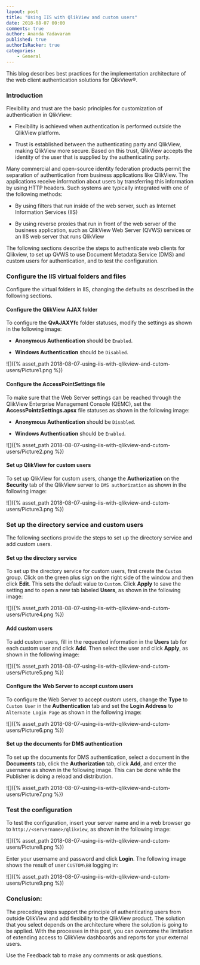```yaml
---
layout: post
title: "Using IIS with QlikView and custom users"
date: 2018-08-07 00:00
comments: true
author: Ananda Yadavaram
published: true
authorIsRacker: true
categories:
    - General
---
```


This blog describes best practices for the implementation architecture
of the web client authentication solutions for QlikView&reg;.

<!-- more -->

### Introduction

Flexibility and trust are the basic principles for customization of authentication
in QlikView:

- Flexibility is achieved when authentication is performed outside the QlikView
platform.

- Trust is established between the authenticating party and QlikView, making
QlikView more secure. Based on this trust, QlikView accepts the identity of the
user that is supplied by the authenticating party.

Many commercial and open-source identity federation products permit the
separation of authentication from business applications like QlikView. The
applications receive information about users by transferring this information
by using HTTP headers. Such systems are typically integrated with
one of the following methods:

- By using filters that run inside of the web server, such as Internet Information
Services (IIS)

- By using reverse proxies that run in front of the web server
of the business application, such as QlikView Web Server (QVWS) services or
an IIS web server that runs QlikView

The following sections describe the steps to authenticate web clients for
Qlikview, to set up QVWS to use Document Metadata Service (DMS) and custom
users for authentication, and to test the configuration.

### Configure the IIS virtual folders and files

Configure the virtual folders in IIS, changing the defaults as described in the
following sections.

#### Configure the QlikView AJAX folder

To configure the **QvAJAXYfc** folder statuses, modify the settings as shown in
the following image:

- **Anonymous Authentication** should be ``Enabled``.

- **Windows Authentication** should be ``Disabled``.

![]({% asset_path 2018-08-07-using-iis-with-qlikview-and-cutom-users/Picture1.png %})

#### Configure the AccessPointSettings file

To make sure that the Web Server settings can be reached through the QlikView
Enterprise Management Console (QEMC), set the **AccessPointzSettings.apsx** file
statuses as shown in the following image:

- **Anonymous Authentication** should be ``Disabled``.

- **Windows Authentication** should be ``Enabled``.

![]({% asset_path 2018-08-07-using-iis-with-qlikview-and-cutom-users/Picture2.png %})

#### Set up QlikView for custom users

To set up QlikView for custom users, change the **Authorization** on the
**Security** tab of the QlikView server to ``DMS authorization`` as shown in
the following image:

![]({% asset_path 2018-08-07-using-iis-with-qlikview-and-cutom-users/Picture3.png %})

### Set up the directory service and custom users

The following sections provide the steps to set up the directory
service and add custom users.

#### Set up the directory service

To set up the directory service for custom users, first create the ``Custom``
group. Click on the green plus sign on the right side of the window and then
click **Edit**. This sets the default value to ``Custom``. Click **Apply** to
save the setting and to open a new tab labeled **Users**, as shown in the
following image:

![]({% asset_path 2018-08-07-using-iis-with-qlikview-and-cutom-users/Picture4.png %})

#### Add custom users

To add custom users, fill in the requested information in the **Users** tab for each custom user and
click **Add**.  Then select the user and click **Apply**, as shown in the
following image:

![]({% asset_path 2018-08-07-using-iis-with-qlikview-and-cutom-users/Picture5.png %})

#### Configure the Web Server to accept custom users

To configure the Web Server to accept custom users, change the **Type** to
``Custom User`` in the **Authentication** tab and set the **Login Address**
to ``Alternate Login Page`` as shown in the following image:

![]({% asset_path 2018-08-07-using-iis-with-qlikview-and-cutom-users/Picture6.png %})

#### Set up the documents for DMS authentication

To set up the documents for DMS authentication, select a document in the
**Documents** tab, click the **Authorization** tab, click **Add**, and enter the
username as shown in the following image. This can be done while the Publisher
is doing a reload and distribution.

![]({% asset_path 2018-08-07-using-iis-with-qlikview-and-cutom-users/Picture7.png %})

### Test the configuration

To test the configuration, insert your server name and in a web browser go to
``http://<servername>/qlikview``, as shown in the following
image:

![]({% asset_path 2018-08-07-using-iis-with-qlikview-and-cutom-users/Picture8.png %})

Enter your username and password and click **Login**. The following image shows
the result of user ``CUSTOM\BB`` logging in:

![]({% asset_path 2018-08-07-using-iis-with-qlikview-and-cutom-users/Picture9.png %})

### Conclusion:

The preceding steps support the principle of authenticating users from outside
QlikView and add flexibility to the QlikView product. The solution that you select
depends on the architecture where the solution is going to be applied. With the
processes in this post, you can overcome the limitation of extending access to
QlikView dashboards and reports for your external users.

Use the Feedback tab to make any comments or ask questions.


